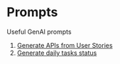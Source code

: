 # Prompts
Useful GenAI prompts

1. [Generate APIs from User Stories](UserStoriesToAPIs.md)
2. [Generate daily tasks status](DailyUpdates.md)
